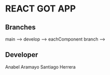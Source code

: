 # REACT GOT APP
## Branches
main -->
develop -->
eachComponent branch -->


## Developer
Anabel Aramayo
Santiago Herrera